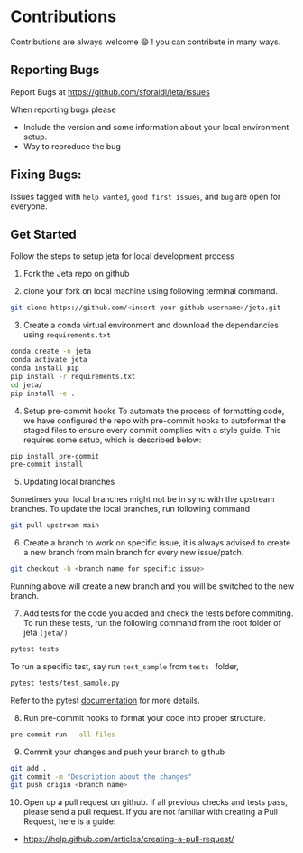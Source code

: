 # Contributions

Contributions are always welcome :smile: ! you can contribute in many ways.

## Reporting Bugs

Report Bugs at https://github.com/sforaidl/jeta/issues

When reporting bugs please
- Include the version and some information about your local environment setup.
- Way to reproduce the bug

## Fixing Bugs:

Issues tagged with `help wanted`, `good first issues`, and `bug` are open for everyone.

## Get Started

Follow the steps to setup jeta for local development process

1) Fork the Jeta repo on github

2) clone your fork on local machine using following terminal command.
```bash
git clone https://github.com/<insert your github username>/jeta.git
```

3) Create a conda virtual environment and download the dependancies using `requirements.txt`

```bash
conda create -n jeta
conda activate jeta
conda install pip
pip install -r requirements.txt
cd jeta/
pip install -e .
```

4) Setup pre-commit hooks
To automate the process of formatting code, we have configured the repo with pre-commit hooks to autoformat the staged files to ensure every commit complies with a style guide. This requires some setup, which is described below:

```bash
pip install pre-commit
pre-commit install
```

5) Updating local branches

Sometimes your local branches might not be in sync with the upstream branches. To update the local branches, run following command

```bash
git pull upstream main
```


6) Create a branch to work on specific issue, it is always advised to create a new branch from main branch for every new issue/patch.

```bash
git checkout -b <branch name for specific issue>
```
Running above will create a new branch and you will be switched to the new branch.

7) Add tests for the code you added and check the tests before commiting. To run these tests, run the following command from the root folder of jeta  `(jeta/)`

```bash
pytest tests
```

To run a specific test, say run `test_sample` from `tests ` folder,
```bash
pytest tests/test_sample.py
```

Refer to the pytest [documentation](https://docs.pytest.org/) for more details.


8) Run pre-commit hooks to format your code into proper structure.
```bash
pre-commit run --all-files
```
9) Commit your changes and push your branch to github
```bash
git add .
git commit -m "Description about the changes"
git push origin <branch name>
```

10) Open up a pull request on github.
If all previous checks and tests pass, please send a pull request.
If you are not familiar with creating a Pull Request, here is a guide:
  - https://help.github.com/articles/creating-a-pull-request/
